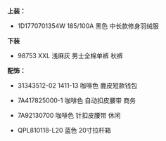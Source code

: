 **上装：**

- 1D1770701354W 185/100A 黑色 中长款修身羽绒服


**下装**

- 98753 XXL 浅麻灰 男士全棉单裤 秋裤


**配饰：**

- 31343512-02 1411-13 咖啡色 鹿皮短款钱包

- 7A417825000-1 咖啡色 自动扣皮腰带 商务

- 7A92130700 咖啡色 针扣皮腰带 休闲

- QPL810118-L20 蓝色 20寸拉杆箱
